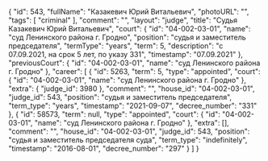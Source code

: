 {
    "id": 543,
    "fullName": "Казакевич Юрий Витальевич",
    "photoURL": "",
    "tags": [
        "criminal"
    ],
    "comment": "",
    "layout": "judge",
    "title": "Судья Казакевич Юрий Витальевич",
    "court": {
        "id": "04-002-03-01",
        "name": "суд Ленинского района г. Гродно",
        "position": "судья и заместитель председателя",
        "termType": "years",
        "term": 5,
        "description": "c 07.09.2021, на срок 5 лет, по указу 331",
        "timestamp": "07.09.2021"
    },
    "previousCourt": {
        "id": "04-002-03-01",
        "name": "суд Ленинского района г. Гродно"
    },
    "career": [
        {
            "id": 5263,
            "term": 5,
            "type": "appointed",
            "court": {
                "id": "04-002-03-01",
                "name": "суд Ленинского района г. Гродно"
            },
            "extra": {
                "judge_id": 3980
            },
            "comment": "",
            "house_id": "04-002-03-01",
            "judge_id": 543,
            "position": "судья и заместитель председателя",
            "term_type": "years",
            "timestamp": "2021-09-07",
            "decree_number": "331"
        },
        {
            "id": 58573,
            "term": null,
            "type": "appointed",
            "court": {
                "id": "04-002-03-01",
                "name": "суд Ленинского района г. Гродно"
            },
            "extra": [],
            "comment": "",
            "house_id": "04-002-03-01",
            "judge_id": 543,
            "position": "судья и заместитель председателя суда",
            "term_type": "indefinitely",
            "timestamp": "2016-08-01",
            "decree_number": "297"
        }
    ]
}
